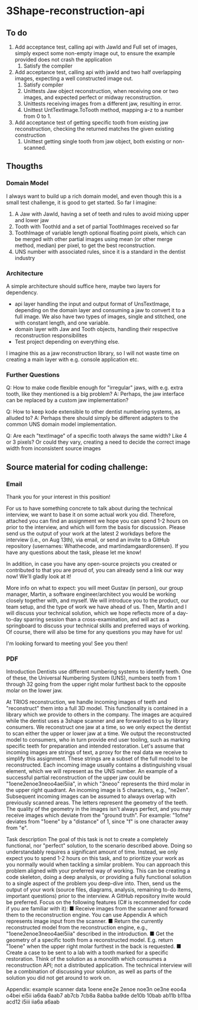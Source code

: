 # 3Shape-reconstruction-api

## To do

1. Add acceptance test, calling api with JawId and Full set of images, simply expect some non-empty image out, to ensure the example provided does not crash the application 
   1. Satisfy the compiler
2. Add acceptance test, calling api with jawId and two half overlapping images, expecting a well constructed image out. 
   1. Satisfy compiler 
   2. Unittests Jaw object reconstruction, when receiving one or two images, and expected perfect or midway reconstruction. 
   3. Unittests receiving images from a different jaw, resulting in error. 
   4. Unittest UntTextImage.ToTooth method, mapping a-z to a number from 0 to 1. 
3. Add acceptance test of getting specific tooth from existing jaw reconstruction, checking the returned matches the given existing construction 
   1. Unittest getting single tooth from jaw object, both existing or non-scanned. 


## Thougths

### Domain Model

I always want to build up a rich domain model, and even though this is a small test challenge, it is good to get started. So far I imagine: 
1. A Jaw with JawId, having a set of teeth and rules to avoid mixing upper and lower jaw 
2. Tooth with ToothId and a set of partial ToothImages received so far 
3. ToothImage of variable length optional floating point pixels, which can be merged with other partial images using mean (or other merge method, median) per pixel, to get the best reconstruction.
4. UNS number with associated rules, since it is a standard in the dentist industry


### Architecture

A simple architecture should suffice here, maybe two layers for dependency. 

- api layer handling the input and output format of UnsTextImage, depending on the domain layer and consuming a jaw to convert it to a full image. We also have two types of images, single and stitched, one with constant length, and one variable. 
- domain layer with Jaw and Tooth objects, handling their respective reconstruction responsibilites
- Test project depending on everything else.

I imagine this as a jaw reconstruction library, so I will not waste time on creating a main layer with e.g. console application etc. 

### Further Questions

Q: How to make code flexible enough for "irregular" jaws, with e.g. extra tooth, like they mentioned is a big problem?
A: Perhaps, the jaw interface can be replaced by a custom jaw implementation?

Q: How to keep kode extensible to other dentist numbering systems, as alluded to?
A: Perhaps there should simply be different adapters to the common UNS domain model implementation.

Q: Are each "textImage" of a specific tooth always the same width? Like 4 or 3 pixels? Or could they vary, creating a need to decide the correct image width from inconsistent source images
 



## Source material for coding challenge:

### Email

Thank you for your interest in this position!

For us to have something concrete to talk about during the technical interview, we want to base it on some actual work you did. Therefore, attached you can find an assignment we hope you can spend 1-2 hours on prior to the interview, and which will form the basis for discussion. Please send us the output of your work at the latest 2 workdays before the interview (i.e., on Aug 13th), via email, or send an invite to a GitHub repository (usernames: Whathecode, and martindamgaardlorensen). If you have any questions about the task, please let me know!

In addition, in case you have any open-source projects you created or contributed to that you are proud of, you can already send a link our way now! We'll gladly look at it!

More info on what to expect: you will meet Gustav (in person), our group manager, Martin, a software engineer/architect you would be working closely together with, and myself. We will introduce you to the product, our team setup, and the type of work we have ahead of us. Then, Martin and I will discuss your technical solution, which we hope reflects more of a day-to-day sparring session than a cross-examination, and will act as a springboard to discuss your technical skills and preferred ways of working. Of course, there will also be time for any questions you may have for us!

I'm looking forward to meeting you! See you then!


### PDF
Introduction
Dentists use different numbering systems to identify teeth. One of these, the Universal
Numbering System (UNS), numbers teeth from 1 through 32 going from the upper right molar
furthest back to the opposite molar on the lower jaw.

At TRIOS reconstruction, we handle incoming images of teeth and "reconstruct" them into a full
3D model. This functionality is contained in a library which we provide to others in the company.
The images are acquired while the dentist uses a 3shape scanner and are forwarded to us by
library consumers. We reconstruct one jaw at a time, so we only expect the dentist to scan
either the upper or lower jaw at a time. We output the reconstructed model to consumers, who in
turn provide end user tooling, such as marking specific teeth for preparation and intended
restoration.
Let's assume that incoming images are strings of text, a proxy for the real data we receive to
simplify this assignment. These strings are a subset of the full model to be reconstructed. Each
incoming image usually contains a distinguishing visual element, which we will represent as the
UNS number. An example of a successful partial reconstruction of the upper jaw could be
"1oene2enoe3neoo4aei5iia", in which "3neoo" represents the third molar in the upper right
quadrant. An incoming image is 5 characters, e.g., "ne2en". Subsequent incoming images can
be assumed to always overlap with previously scanned areas.
The letters represent the geometry of the teeth. The quality of the geometry in the images isn't
always perfect, and you may receive images which deviate from the "ground truth". For
example: "1ofne" deviates from "1oene" by a "distance" of 1, since "f" is one character away
from "e".

Task description
The goal of this task is not to create a completely functional, nor "perfect" solution, to the
scenario described above. Doing so understandably requires a significant amount of time.
Instead, we only expect you to spend 1-2 hours on this task, and to prioritize your work as you
normally would when tackling a similar problem. You can approach this problem aligned with
your preferred way of working. This can be creating a code skeleton, doing a deep analysis, or
providing a fully functional solution to a single aspect of the problem you deep-dive into. Then,
send us the output of your work (source files, diagrams, analysis, remaining to-do items,
important questions) prior to the interview. A GitHub repository invite would be preferred.
Focus on the following features (C# is recommended for code if you are familiar with it):
■ Receive images from the scanner and forward them to the reconstruction engine. You
can use Appendix A which represents image input from the scanner.
■ Return the currently reconstructed model from the reconstruction engine, e.g.,
"1oene2enoe3neoo4aei5iia" described in the introduction.
■ Get the geometry of a specific tooth from a reconstructed model. E.g. return "1oene"
when the upper right molar furthest in the back is requested.
■ Create a case to be sent to a lab with a tooth marked for a specific restoration.
Think of the solution as a monolith which consumes a reconstruction API; not a distributed
application. The technical interview will be a combination of discussing your solution, as well as
parts of the solution you did not get around to work on.

Appendix: example scanner data
1oene
ene2e
2enoe
noe3n
oe3ne
eoo4a
o4bei
ei5ii
ia6da
6aab7
ab7cb
7cb8a
8abba
ba9de
de10b
10bab
ab11b
b11ba
acd12
i5iii
iia6a
a6aab

